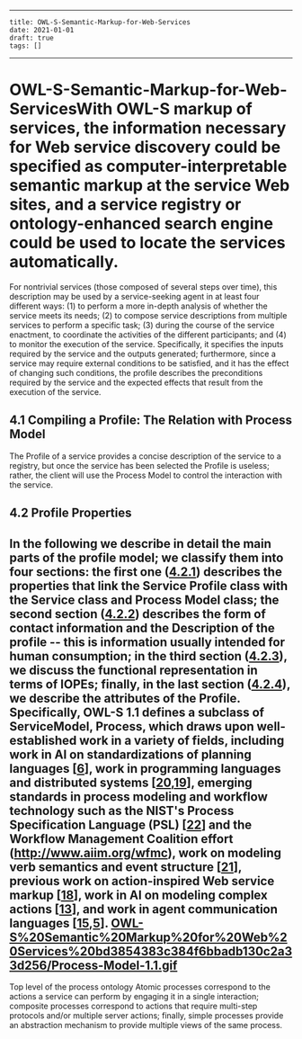 
---
    title: OWL-S-Semantic-Markup-for-Web-Services
    date: 2021-01-01    
    draft: true
    tags: []
---
# OWL-S-Semantic-Markup-for-Web-ServicesWith OWL-S markup of services, the information necessary for Web service discovery could be specified as computer-interpretable semantic markup at the service Web sites, and a service registry or ontology-enhanced search engine could be used to locate the services automatically.
For nontrivial services (those composed of several steps over time), this description may be used by a service-seeking agent in at least four different ways: (1) to perform a more in-depth analysis of whether the service meets its needs; (2) to compose service descriptions from multiple services to perform a specific task; (3) during the course of the service enactment, to coordinate the activities of the different participants; and (4) to monitor the execution of the service.
Specifically, it specifies the inputs required by the service and the outputs generated; furthermore, since a service may require external conditions to be satisfied, and it has the effect of changing such conditions, the profile describes the preconditions required by the service and the expected effects that result from the execution of the service.
## 4.1 Compiling a Profile: The Relation with Process Model
The Profile of a service provides a concise description of the service to a registry, but once the service has been selected the Profile is useless; rather, the client will use the Process Model to control the interaction with the service.
## 4.2 Profile Properties
In the following we describe in detail the main parts of the profile model; we classify them into four sections: the first one ([4.2.1](https://www.w3.org/Submission/OWL-S/#ServiceProfile)) describes the properties that link the Service Profile class with the Service class and Process Model class; the second section ([4.2.2](https://www.w3.org/Submission/OWL-S/#Contacts)) describes the form of contact information and the Description of the profile -- this is information usually intended for human consumption; in the third section ([4.2.3](https://www.w3.org/Submission/OWL-S/#Functional)), we discuss the functional representation in terms of IOPEs; finally, in the last section ([4.2.4](https://www.w3.org/Submission/OWL-S/#Attributes)), we describe the attributes of the Profile.
Specifically, OWL-S 1.1 defines a subclass of ServiceModel, Process, which draws upon well-established work in a variety of fields, including work in AI on standardizations of planning languages [[6](https://www.w3.org/Submission/OWL-S/#PDDL)], work in programming languages and distributed systems [[20](https://www.w3.org/Submission/OWL-S/#Picalc),[19](https://www.w3.org/Submission/OWL-S/#Mes92)], emerging standards in process modeling and workflow technology such as the NIST's Process Specification Language (PSL) [[22](https://www.w3.org/Submission/OWL-S/#PSL)] and the Workflow Management Coalition effort (http://www.aiim.org/wfmc), work on modeling verb semantics and event structure [[21](https://www.w3.org/Submission/OWL-S/#Nara99)], previous work on action-inspired Web service markup [[18](https://www.w3.org/Submission/OWL-S/#McIlraith-al-IEEE)], work in AI on modeling complex actions [[13](https://www.w3.org/Submission/OWL-S/#lev97)], and work in agent communication languages [[15](https://www.w3.org/Submission/OWL-S/#Martin:OAA),[5](https://www.w3.org/Submission/OWL-S/#KQML)].
[OWL-S%20Semantic%20Markup%20for%20Web%20Services%20bd3854383c384f6bbadb130c2a33d256/Process-Model-1.1.gif](OWL-S%20Semantic%20Markup%20for%20Web%20Services%20bd3854383c384f6bbadb130c2a33d256/Process-Model-1.1.gif)
---
Top level of the process ontology
Atomic processes correspond to the actions a service can perform by engaging it in a single interaction; composite processes correspond to actions that require multi-step protocols and/or multiple server actions; finally, simple processes provide an abstraction mechanism to provide multiple views of the same process.
